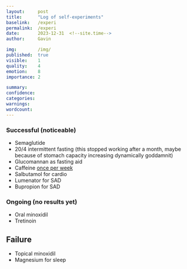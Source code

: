 ```yaml
---
layout:     post
title:      "Log of self-experiments"
baselink:   /experi
permalink:  /experi
date:       2023-12-31  <!--site.time-->
author:     Gavin

img:        /img/
published:  true
visible:    1
quality:    4
emotion:    8
importance: 2

summary:    
confidence: 
categories: 
warnings:   
wordcount:      
---
```


### Successful (noticeable)

* Semaglutide
* 20/4 intermittent fasting (this stopped working after a month, maybe because of stomach capacity increasing dynamically goddamnit)
* Glucomannan as fasting aid
* Caffeine <a href="/stims">once per week</a>
* Salbutamol for cardio
* Lumenator for SAD
* Bupropion for SAD


### Ongoing (no results yet)

* Oral minoxidil
* Tretinoin 


## Failure

* Topical minoxidil
* Magnesium for sleep


<br>